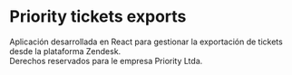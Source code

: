 # Priority tickets exports
Aplicación desarrollada en React para gestionar la exportación de tickets desde la plataforma Zendesk.
</br>
Derechos reservados para le empresa Priority Ltda.
